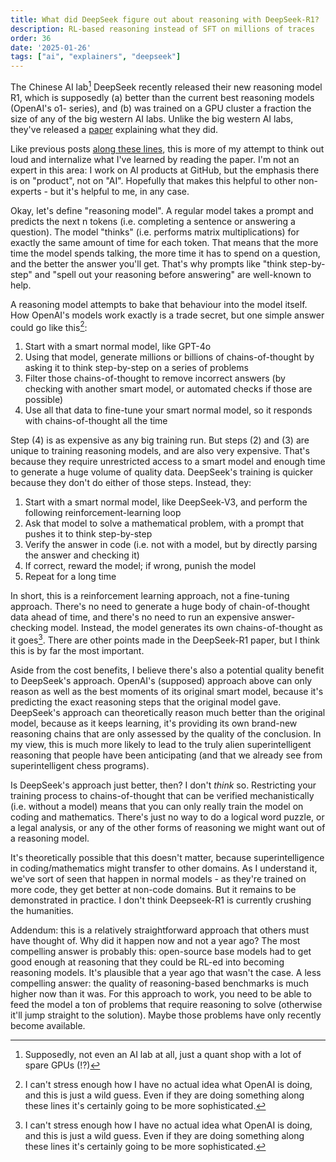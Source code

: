 ```yaml
---
title: What did DeepSeek figure out about reasoning with DeepSeek-R1?
description: RL-based reasoning instead of SFT on millions of traces
order: 36
date: '2025-01-26'
tags: ["ai", "explainers", "deepseek"]
---
```


The Chinese AI lab[^1] DeepSeek recently released their new reasoning model R1, which is supposedly (a) better than the current best reasoning models (OpenAI's o1- series), and (b) was trained on a GPU cluster a fraction the size of any of the big western AI labs. Unlike the big western AI labs, they've released a [paper](https://github.com/deepseek-ai/DeepSeek-R1/blob/main/DeepSeek_R1.pdf) explaining what they did.

Like previous posts [along these lines](/mcts-and-llms), this is more of my attempt to think out loud and internalize what I've learned by reading the paper. I'm not an expert in this area: I work on AI products at GitHub, but the emphasis there is on "product", not on "AI". Hopefully that makes this helpful to other non-experts - but it's helpful to me, in any case.

Okay, let's define "reasoning model". A regular model takes a prompt and predicts the next n tokens (i.e. completing a sentence or answering a question). The model "thinks" (i.e. performs matrix multiplications) for exactly the same amount of time for each token. That means that the more time the model spends talking, the more time it has to spend on a question, and the better the answer you'll get. That's why prompts like "think step-by-step" and "spell out your reasoning before answering" are well-known to help.

A reasoning model attempts to bake that behaviour into the model itself. How OpenAI's models work exactly is a trade secret, but one simple answer could go like this[^2]:

1) Start with a smart normal model, like GPT-4o
2) Using that model, generate millions or billions of chains-of-thought by asking it to think step-by-step on a series of problems
3) Filter those chains-of-thought to remove incorrect answers (by checking with another smart model, or automated checks if those are possible)
4) Use all that data to fine-tune your smart normal model, so it responds with chains-of-thought all the time

Step (4) is as expensive as any big training run. But steps (2) and (3) are unique to training reasoning models, and are also very expensive. That's because they require unrestricted access to a smart model and enough time to generate a huge volume of quality data. DeepSeek's training is quicker because they don't do either of those steps. Instead, they:

1) Start with a smart normal model, like DeepSeek-V3, and perform the following reinforcement-learning loop
2) Ask that model to solve a mathematical problem, with a prompt that pushes it to think step-by-step
3) Verify the answer in code (i.e. not with a model, but by directly parsing the answer and checking it)
4) If correct, reward the model; if wrong, punish the model
5) Repeat for a long time

In short, this is a reinforcement learning approach, not a fine-tuning approach. There's no need to generate a huge body of chain-of-thought data ahead of time, and there's no need to run an expensive answer-checking model. Instead, the model generates its own chains-of-thought as it goes[^2]. There are other points made in the DeepSeek-R1 paper, but I think this is by far the most important.

Aside from the cost benefits, I believe there's also a potential quality benefit to DeepSeek's approach. OpenAI's (supposed) approach above can only reason as well as the best moments of its original smart model, because it's predicting the exact reasoning steps that the original model gave. DeepSeek's approach can theoretically reason much better than the original model, because as it keeps learning, it's providing its own brand-new reasoning chains that are only assessed by the quality of the conclusion. In my view, this is much more likely to lead to the truly alien superintelligent reasoning that people have been anticipating (and that we already see from superintelligent chess programs).

Is DeepSeek's approach just better, then? I don't _think_ so. Restricting your training process to chains-of-thought that can be verified mechanistically (i.e. without a model) means that you can only really train the model on coding and mathematics. There's just no way to do a logical word puzzle, or a legal analysis, or any of the other forms of reasoning we might want out of a reasoning model.

It's theoretically possible that this doesn't matter, because superintelligence in coding/mathematics might transfer to other domains. As I understand it, we've sort of seen that happen in normal models - as they're trained on more code, they get better at non-code domains. But it remains to be demonstrated in practice. I don't think Deepseek-R1 is currently crushing the humanities.

Addendum: this is a relatively straightforward approach that others must have thought of. Why did it happen now and not a year ago? The most compelling answer is probably this: open-source base models had to get good enough at reasoning that they could be RL-ed into becoming reasoning models. It's plausible that a year ago that wasn't the case. A less compelling answer: the quality of reasoning-based benchmarks is much higher now than it was. For this approach to work, you need to be able to feed the model a ton of problems that require reasoning to solve (otherwise it'll jump straight to the solution). Maybe those problems have only recently become available. 

[^1]: Supposedly, not even an AI lab at all, just a quant shop with a lot of spare GPUs (!?)

[^2]: I can't stress enough how I have no actual idea what OpenAI is doing, and this is just a wild guess. Even if they are doing something along these lines it's certainly going to be more sophisticated.

[^3]: Note: this technically describes DeepSeek-R1-Zero, not DeepSeek-R1, which is seeded with a couple of thousand chains-of-thought as in the original approach. But that's more of a "teach the model what a readable chain of thought looks like" idea, not a "make the model smarter" idea